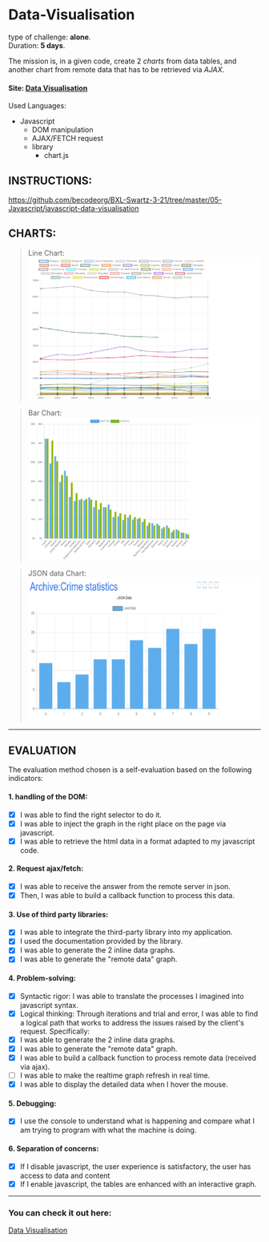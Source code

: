 # Data-Visualisation
type of challenge: **alone**.   
Duration: **5 days**.  

The mission is, in a given code, create 2 *charts* from data tables, and another chart from remote data that has to be retrieved via *AJAX*.  

#### **Site:** [Data Visualisation](https://alexjs6.github.io/Data-Visualisation/.)

Used Languages:  
* Javascript
    * DOM manipulation
    * AJAX/FETCH request
    * library 
        * chart.js

## **INSTRUCTIONS:**  
https://github.com/becodeorg/BXL-Swartz-3-21/tree/master/05-Javascript/javascript-data-visualisation

## **CHARTS:**
> Line Chart:  
![Line Chart](assets/Line-Chart.png)  

> Bar Chart:  
![Bar Chart](assets/Bar-Chart.png)  

>JSON data Chart:  
![JSON Data Chart](assets/JSON-Chart.png)

---  

## **EVALUATION** 

The evaluation method chosen is a self-evaluation based on the following indicators:

#### 1. handling of the DOM:

 - [x] I was able to find the right selector to do it.  
 - [x] I was able to inject the graph in the right place on the page via javascript.  
- [x] I was able to retrieve the html data in a format adapted to my javascript code.

#### 2. Request ajax/fetch:

 - [x] I was able to receive the answer from the remote server in json.
 - [x] Then, I was able to build a callback function to process this data.  

#### 3. Use of third party libraries:

 - [x] I was able to integrate the third-party library into my application.
 - [x] I used the documentation provided by the library.
 - [x] I was able to generate the 2 inline data graphs.
 - [x] I was able to generate the "remote data" graph.

#### 4. Problem-solving:

 - [x] Syntactic rigor: I was able to translate the processes I imagined into javascript syntax.
 - [x] Logical thinking: Through iterations and trial and error, I was able to find a logical path that works to address the issues raised by the client's request. Specifically:
 - [x] I was able to generate the 2 inline data graphs.
 - [x] I was able to generate the "remote data" graph.
 - [x] I was able to build a callback function to process remote data (received via ajax).
 - [ ] I was able to make the realtime graph refresh in real time.
 - [x] I was able to display the detailed data when I hover the mouse.
#### 5. Debugging:

 - [x] I use the console to understand what is happening and compare what I am trying to program with what the machine is doing.

#### 6. Separation of concerns:

 - [x] If I disable javascript, the user experience is satisfactory, the user has access to data and content
 - [x] If I enable javascript, the tables are enhanced with an interactive graph.  
 ---  
 ### **You can check it out here:**  
[Data Visualisation](https://alexjs6.github.io/Data-Visualisation/.)  

